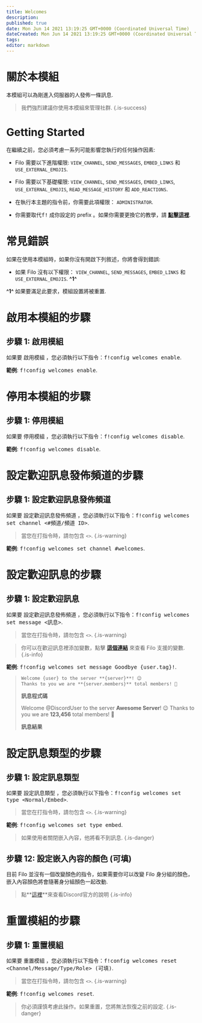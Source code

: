 ```yaml
---
title: Welcomes
description:
published: true
date: Mon Jun 14 2021 13:19:25 GMT+0000 (Coordinated Universal Time)
dateCreated: Mon Jun 14 2021 13:19:25 GMT+0000 (Coordinated Universal Time)
tags:
editor: markdown
---
```


# 關於本模組

本模組可以為剛進入伺服器的人發佈一條訊息.

> 我們強烈建議你使用本模組來管理社群.
{.is-success}

# Getting Started

在繼續之前，您必須考慮一系列可能影響您執行的任何操作因素:

- Filo 需要以下進階權限: ``VIEW_CHANNEL``, ``SEND_MESSAGES``, ``EMBED_LINKS`` 和 ``USE_EXTERNAL_EMOJIS``.

- Filo 需要以下基礎權限: ``VIEW_CHANNEL``, ``SEND_MESSAGES``, ``EMBED_LINKS``, ``USE_EXTERNAL_EMOJIS``, ``READ_MESSAGE_HISTORY`` 和 ``ADD_REACTIONS``.

- 在執行本主題的指令前，你需要此項權限： ``ADMINISTRATOR``.

- 你需要取代<kbd>f!</kbd> 成你設定的 prefix 。如果你需要更換它的教學，請 **[點擊這裡](zh-Tw/modules/prefix)**.

# 常見錯誤

如果在使用本模組時，如果你沒有開啟下列敘述，你將會得到錯誤:

- 如果 Filo 沒有以下權限： ``VIEW_CHANNEL``, ``SEND_MESSAGES``, ``EMBED_LINKS`` 和 ``USE_EXTERNAL_EMOJIS``. **^1^**

**^1^** 如果要滿足此要求，模組設置將被重置.

# 啟用本模組的步驟

## **步驟 1**: 啟用模組

如果要 啟用模組 ，您必須執行以下指令：<kbd>f!config welcomes enable</kbd>.

**範例**: <kbd>f!config welcomes enable</kbd>.

# 停用本模組的步驟

## **步驟 1**: 停用模組

如果要 停用模組 ，您必須執行以下指令：<kbd>f!config welcomes disable</kbd>.

**範例**: <kbd>f!config welcomes disable</kbd>.

# 設定歡迎訊息發佈頻道的步驟

## **步驟 1**: 設定歡迎訊息發佈頻道

如果要 設定歡迎訊息發佈頻道 ，您必須執行以下指令：<kbd>f!config welcomes set channel \<#頻道/頻道 ID></kbd>.

> 當您在打指令時，請勿包含 ``<>``.
{.is-warning}

**範例**: <kbd>f!config welcomes set channel #welcomes</kbd>.

# 設定歡迎訊息的步驟

## **步驟 1**: 設定歡迎訊息

如果要 設定歡迎訊息發佈頻道 ，您必須執行以下指令：<kbd>f!config welcomes set message \<訊息></kbd>.

> 當您在打指令時，請勿包含 ``<>``.
{.is-warning}

> 你可以在歡迎訊息裡添加變數，點擊 **[這個連結](https://wiki.filobot.xyz/zh-Tw/modules/welcomes/variables)** 來查看 Filo 支援的變數.
{.is-info}

**範例**: <kbd>f!config welcomes set message Goodbye {user.tag}!</kbd>.

> ```md
> Welcome {user} to the server **{server}**! 😉
> Thanks to you we are **{server.members}** total members! 🎉
> ```
> **訊息程式碼**
>
> Welcome @DiscordUser to the server **Awesome Server**! 😉
> Thanks to you we are **123,456** total members! 🎉
>
> **訊息結果**

# 設定訊息類型的步驟

## **步驟 1**: 設定訊息類型

如果要 設定訊息類型 ，您必須執行以下指令：<kbd>f!config welcomes set type \<Normal/Embed></kbd>.

> 當您在打指令時，請勿包含 ``<>``.
{.is-warning}

**範例**: <kbd>f!config welcomes set type embed</kbd>.

> 如果使用者關閉嵌入內容，他將看不到訊息.
{.is-danger}

## **步驟 12**: 設定嵌入內容的顏色 (可填)

目前 Filo 並沒有一個改變顏色的指令，如果需要你可以改變 Filo 身分組的顏色，嵌入內容顏色將會隨著身分組顏色一起改動.

> 點**[這裡](https://support.discord.com/hc/en-us/articles/214836687)**來查看Discord官方的說明
{.is-info}

# 重置模組的步驟

## **步驟 1**: 重置模組

如果要 重置模組 ，您必須執行以下指令：<kbd>f!config welcomes reset \<Channel/Message/Type/Role> (可填)</kbd>.

> 當您在打指令時，請勿包含 ``<>``.
{.is-warning}

**範例**: <kbd>f!config welcomes reset</kbd>.

> 你必須謹慎考慮此操作。如果重置，您將無法恢復之前的設定.
{.is-danger}
